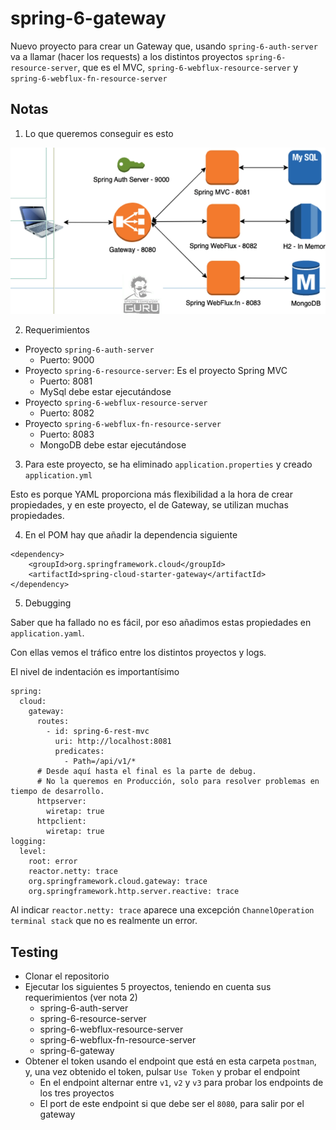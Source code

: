# spring-6-gateway

Nuevo proyecto para crear un Gateway que, usando `spring-6-auth-server` va a llamar (hacer los requests) a los distintos proyectos `spring-6-resource-server`, que es el MVC, `spring-6-webflux-resource-server` y `spring-6-webflux-fn-resource-server`

## Notas

1. Lo que queremos conseguir es esto

![alt Proyecto](../images/22-Spring-Cloud-Gateway.png)

2. Requerimientos

- Proyecto `spring-6-auth-server`
  - Puerto: 9000
- Proyecto `spring-6-resource-server`: Es el proyecto Spring MVC
  - Puerto: 8081
  - MySql debe estar ejecutándose
- Proyecto `spring-6-webflux-resource-server`
  - Puerto: 8082
- Proyecto `spring-6-webflux-fn-resource-server`
  - Puerto: 8083
  - MongoDB debe estar ejecutándose

3. Para este proyecto, se ha eliminado `application.properties` y creado `application.yml`

Esto es porque YAML proporciona más flexibilidad a la hora de crear propiedades, y en este proyecto, el de Gateway, se utilizan muchas propiedades.

4. En el POM hay que añadir la dependencia siguiente

```
<dependency>
    <groupId>org.springframework.cloud</groupId>
    <artifactId>spring-cloud-starter-gateway</artifactId>
</dependency>
```

5. Debugging

Saber que ha fallado no es fácil, por eso añadimos estas propiedades en `application.yaml`.

Con ellas vemos el tráfico entre los distintos proyectos y logs.

El nivel de indentación es importantísimo

```
spring:
  cloud:
    gateway:
      routes:
        - id: spring-6-rest-mvc
          uri: http://localhost:8081
          predicates:
            - Path=/api/v1/*
      # Desde aquí hasta el final es la parte de debug.
      # No la queremos en Producción, solo para resolver problemas en tiempo de desarrollo.      
      httpserver:
        wiretap: true
      httpclient:
        wiretap: true
logging:
  level:
    root: error
    reactor.netty: trace
    org.springframework.cloud.gateway: trace
    org.springframework.http.server.reactive: trace
```

Al indicar `reactor.netty: trace` aparece una excepción `ChannelOperation terminal stack` que no es realmente un error.

## Testing

- Clonar el repositorio
- Ejecutar los siguientes 5 proyectos, teniendo en cuenta sus requerimientos (ver nota 2)
  - spring-6-auth-server
  - spring-6-resource-server
  - spring-6-webflux-resource-server
  - spring-6-webflux-fn-resource-server
  - spring-6-gateway
- Obtener el token usando el endpoint que está en esta carpeta `postman`, y, una vez obtenido el token, pulsar `Use Token` y probar el endpoint
  - En el endpoint alternar entre `v1`, `v2` y `v3` para probar los endpoints de los tres proyectos
  - El port de este endpoint si que debe ser el `8080`, para salir por el gateway
